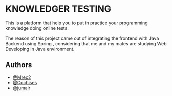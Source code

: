 # KNOWLEDGER TESTING

This is a platform that help you to put in practice your programming knowledge doing online tests.

The reason of this project came out of integrating the frontend with Java Backend using Spring , considering that me and my mates are studying Web Developing in Java environment.

## Authors

- [@Mrec2](https://github.com/Mrec2)
- [@Cochises](https://github.com/Cochises)
- [@jumair](https://github.com/jumair)
